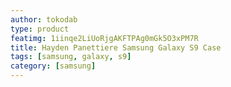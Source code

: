 ```yaml
---
author: tokodab
type: product
featimg: 1iinqe2LiUoRjgAKFTPAg0mGk5O3xPM7R
title: Hayden Panettiere Samsung Galaxy S9 Case
tags: [samsung, galaxy, s9]
category: [samsung]
---
```

